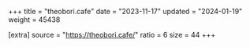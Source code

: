 +++
title = "theobori.cafe"
date = "2023-11-17"
updated = "2024-01-19"
weight = 45438

[extra]
source = "https://theobori.cafe/"
ratio = 6
size = 44
+++
